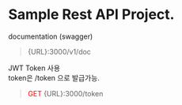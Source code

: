 Sample Rest API Project.
=========================

documentation (swagger)
> {URL}:3000/v1/doc

JWT Token 사용   
token은 /token 으로 발급가능.
> <span style="color:red">GET</span> {URL}:3000/token 

